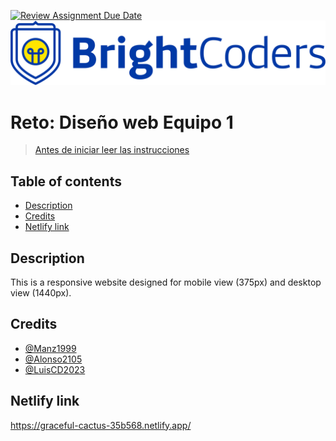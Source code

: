 [![Review Assignment Due Date](https://classroom.github.com/assets/deadline-readme-button-24ddc0f5d75046c5622901739e7c5dd533143b0c8e959d652212380cedb1ea36.svg)](https://classroom.github.com/a/DAmXqQbf)
![BrightCoders Logo](img/logo.png)

# Reto: Diseño web Equipo 1

> [Antes de iniciar leer las instrucciones](./instructions.md)

## Table of contents
  - [Description](#Description)
  - [Credits](#Credits)
  - [Netlify link](#Netlify-link)
  
## Description
This is a responsive website designed for mobile view (375px) and desktop view (1440px).

## Credits
- [@Manz1999](https://github.com/Manz1999)
- [@Alonso2105](https://github.com/Alonso2105)
- [@LuisCD2023](https://github.com/LuisCD2023)
  
## Netlify link
https://graceful-cactus-35b568.netlify.app/
